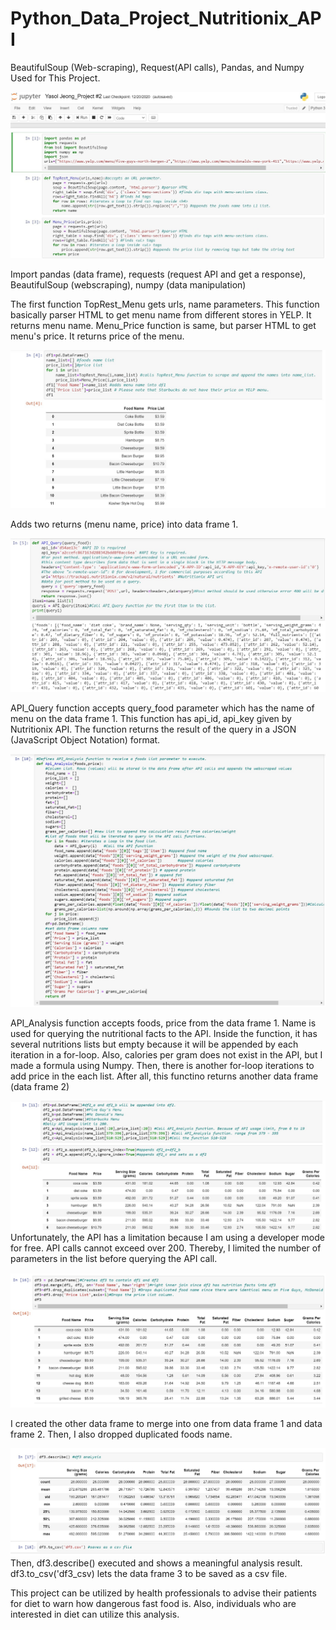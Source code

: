 # Python_Data_Project_Nutritionix_API
BeautifulSoup (Web-scraping), Request(API calls), Pandas, and Numpy Used for This Project.


![Project1_IMG1](/Project1_IMG1.jpg)

Import pandas (data frame), requests (request API and get a response), BeautifulSoup (webscraping), numpy (data manipulation)

The first function TopRest_Menu gets urls, name parameters.
This function basically parser HTML to get menu name from different stores in YELP.
It returns menu name.
Menu_Price function is same, but parser HTML to get menu's price.
It returns price of the menu.

![Project1_IMG2](/Project1_IMG2.jpg)

Adds two returns (menu name, price) into data frame 1.

![Project1_IMG3](/Project1_IMG3.jpg)

API_Query function accepts query_food parameter which has the name of menu on the data frame 1.
This function has api_id, api_key given by Nutritionix API.
The function returns the result of the query in a JSON (JavaScript Object Notation) format.

![Project1_IMG4](/Project1_IMG4.jpg)

API_Analysis function accepts foods, price from the data frame 1.
Name is used for querying the nutritional facts to the API.
Inside the function, it has several nutritions lists but empty because it will be appended by each iteration in a for-loop. Also, calories per gram does not exist in the API, but I made a formula using Numpy.
Then, there is another for-loop iterations to add price in the each list.
After all, this functino returns another data frame (data frame 2)

![Project1_IMG5](/Project1_IMG5.jpg)
Unfortunately, the API has a limitation because I am using a developer mode for free. API calls cannot exceed over 200. Thereby, I limited the number of parameters in the list before querying the API call.

![Project1_IMG6](/Project1_IMG6.jpg)

I created the other data frame to merge into one from data frame 1 and data frame 2.
Then, I also dropped duplicated foods name.

![Project1_IMG7](/Project1_IMG7.jpg)
Then, df3.describe() executed and shows a meaningful analysis result.
df3.to_csv('df3_csv) lets the data frame 3 to be saved as a csv file.

This project can be utilized by health professionals to advise their patients for diet to warn how dangerous fast food is. Also, individuals who are interested in diet can utilize this analysis.
